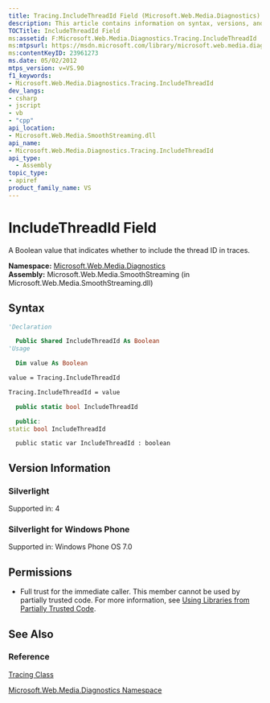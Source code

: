 ```yaml
---
title: Tracing.IncludeThreadId Field (Microsoft.Web.Media.Diagnostics)
description: This article contains information on syntax, versions, and permissions for the IncludeThreadId field.
TOCTitle: IncludeThreadId Field
ms:assetid: F:Microsoft.Web.Media.Diagnostics.Tracing.IncludeThreadId
ms:mtpsurl: https://msdn.microsoft.com/library/microsoft.web.media.diagnostics.tracing.includethreadid(v=VS.90)
ms:contentKeyID: 23961273
ms.date: 05/02/2012
mtps_version: v=VS.90
f1_keywords:
- Microsoft.Web.Media.Diagnostics.Tracing.IncludeThreadId
dev_langs:
- csharp
- jscript
- vb
- "cpp"
api_location:
- Microsoft.Web.Media.SmoothStreaming.dll
api_name:
- Microsoft.Web.Media.Diagnostics.Tracing.IncludeThreadId
api_type:
  - Assembly
topic_type:
- apiref
product_family_name: VS
---
```


# IncludeThreadId Field

A Boolean value that indicates whether to include the thread ID in traces.

**Namespace:**  [Microsoft.Web.Media.Diagnostics](microsoft-web-media-diagnostics-namespace_1.md)  
**Assembly:**  Microsoft.Web.Media.SmoothStreaming (in Microsoft.Web.Media.SmoothStreaming.dll)

## Syntax

```vb
'Declaration

  Public Shared IncludeThreadId As Boolean
'Usage

  Dim value As Boolean

value = Tracing.IncludeThreadId

Tracing.IncludeThreadId = value
```

```csharp
  public static bool IncludeThreadId
```

```cpp
  public:
static bool IncludeThreadId
```

```jscript
  public static var IncludeThreadId : boolean
```

## Version Information

### Silverlight

Supported in: 4  

### Silverlight for Windows Phone

Supported in: Windows Phone OS 7.0  

## Permissions

  - Full trust for the immediate caller. This member cannot be used by partially trusted code. For more information, see [Using Libraries from Partially Trusted Code](https://msdn.microsoft.com/library/8skskf63).

## See Also

### Reference

[Tracing Class](tracing-class-microsoft-web-media-diagnostics_1.md)

[Microsoft.Web.Media.Diagnostics Namespace](microsoft-web-media-diagnostics-namespace_1.md)
